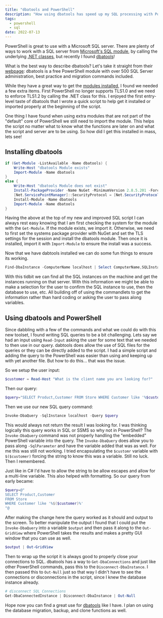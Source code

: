 ```yaml
---
title: "dbatools and PowerShell"
description: "How using dbatools has speed up my SQL processing with PowerShell."
tags:
  - powershell
  - sql
date: 2022-07-13
---
```


PowerShell is great to use with a Microsoft SQL server. There are plenty of ways to work with a SQL server from [Microsoft's SQL module](https://docs.microsoft.com/en-us/sql/powershell/download-sql-server-ps-module?view=sql-server-ver16), by calling the underlying [.NET classes](https://www.delftstack.com/howto/powershell/running-sql-queries-in-powershell/), but recently I found [dbatools](https://dbatools.io)!

What is the best way to describe dbatools? Let's take it straight from their [webpage](https://dbatools.io/getting-started/): dbatools is a free PowerShell module with over 500 SQL Server administration, best practice and migration commands included.

While they have a great way to get the [modules installed](https://dbatools.io/download/), I found we needed a few extra items. First PowerShell no longer supports TLS1.0 and we need to enforce TLS1.2 by calling the .NET class for this. I enjoyed the first entry-level taste of dbatools that I wrote a quick script to help get it installed or imported properly at the beginning of the script.

One thing I have found when using extra modules that are not part of the "default" core of PowerShell we still need to import the module. This helps the script no matter what to know what the functions are later on and what the script and server are to be using. So how did I get this installed in mass, lets see!

## Installing dbatools

```powershell
if (Get-Module -ListAvailable -Name dbatools) {
    Write-Host "dbatools Module exists"
    Import-Module -Name dbatools
} 
else {
    Write-Host "dbatools Module does not exist"
    Install-PackageProvider -Name NuGet -MinimumVersion 2.8.5.201 -Force
    [Net.ServicePointManager]::SecurityProtocol = [Net.SecurityProtocolType]::Tls12
    Install-Module -Name dbatools
    Import-Module -Name dbatools
}
```

Having the above at the top of my new and improved SQL script I can always rest easy knowing that I am first checking the system for the module with the `Get-Module`. If the module exists, we import it. Otherwise, we need to first set the systems package provider with NuGet and set the TLS settings for the session and install the dbatools module. Then once it is installed, import it with `Import-Module` to ensure the install was a success.

Now that we have dabtools installed we can do some fun things to ensure its working.

```powershell
Find-DbaInstance -ComputerName localhost | Select ComputerName,SQLInstance -Unique
```

With this tidbit we can find all the SQL instances on the machine and get the instances running on that server. With this information we might be able to make a selection for the user to confirm the SQL instance to use, then the database to use, etc. All building off of using the commandlets to get the information rather than hard coding or asking the user to pass along variables.

## Using dbatools and PowerShell

Since dabbling with a few of the commands and what we could do with this new toolset, I found writing SQL queries to be a bit challenging. Lets say we had an input using `Read-Input` asking the user for some text that we needed to then use in our query. dabtools does allow the use of SQL files for the queries or they can be directly added to the script. I had a simple script and adding the query to the PowerShell was easier than using and keeping up with yet another file. But how to do this... that was the issue.

So we setup the user input:

```powershell
$customer = Read-Host "What is the client name you are looking for?"
```

Then our query:

```powershell
$query="SELECT Product,Customer FROM Store WHERE Customer like '%$customer%'"
```

Then we use our new SQL query command: 

```powershell
Invoke-DbaQuery -SqlInstance localhost -Query $query
```

This would always not return the result I was looking for. I was thinking logically this query works in SQL or SSMS so why not in PowerShell? The `Invoke-DbaQuery` command was not properly handling the "embedded" PowerShell variable into the query. The `Invoke-DbaQuery` does allow you to pass along `-SqlParameter` and have the variable added that was as well. For me this was still not working. I tried encapsulating the `$customr` variable with `$($customer)` forcing the string to know this was a variable. Still no luck. Then I remembered.

Just like in C# I'd have to allow the string to be allow escapes and allow for a multi-line variable. This also helped with formatting. So our query from early became:

```powershell
$query=@"
SELECT Product,Customer 
FROM Store 
WHERE Customer like '%$($customer)%'
"@
```

After making the change here the query worked as it should and output to the screen. To better manipulate the output I found that I could put the `Invoke-DbaQuery` into a variable `$output` and then pass it along to the `Out-GridView` where PowerShell takes the results and makes a pretty GUI window that you can use as well.

```powershell
$output | Out-GridView
```

Then to wrap up the script it is always good to properly close your connections to SQL. dbatools has a way to `Get-DbaConnections` and just like other PowerShell commands, pass this to the `Disconnect-DbaInstance`. I then passed this to `Out-Null` just so that way I didn't have to see the connections or disconnections in the script, since I knew the database instance already.

```powershell
# disconnect SQL Connections
Get-DbaConnectedInstance | Disconnect-DbaInstance | Out-Null
```

Hope now you can find a great use for [dbatools](https://dbatools.io) like I have. I plan on using the database migration, backup, and clone functions as well.

